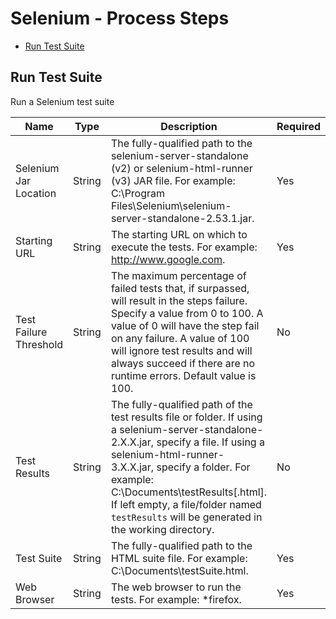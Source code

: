 
# Selenium - Process Steps

* [Run Test Suite](#run_test_suite)


## Run Test Suite

Run a Selenium test suite


| Name | Type | Description                                                                                                          | Required |
| ---- | ---- | -------------------------------------------------------------------------------------------------------------------- | -------- |
| Selenium Jar Location | String | The fully-qualified path to the selenium-server-standalone (v2) or selenium-html-runner (v3) JAR file. For example: C:\Program Files\Selenium\selenium-server-standalone-2.53.1.jar. | Yes |
| Starting URL | String | The starting URL on which to execute the tests. For example: http://www.google.com. | Yes |
| Test Failure Threshold | String | The maximum percentage of failed tests that, if surpassed, will result in the steps failure. Specify a value from 0 to 100. A value of 0 will have the step fail on any failure. A value of 100 will ignore test results and will always succeed if there are no runtime errors. Default value is 100. | No |
| Test Results | String | The fully-qualified path of the test results file or folder. If using a selenium-server-standalone-2.X.X.jar, specify a file. If using a selenium-html-runner-3.X.X.jar, specify a folder. For example: C:\Documents\testResults[.html]. If left empty, a file/folder named `testResults` will be generated in the working directory. | No |
| Test Suite | String | The fully-qualified path to the HTML suite file. For example: C:\Documents\testSuite.html. | Yes |
| Web Browser | String | The web browser to run the tests. For example: \*firefox. | Yes |


